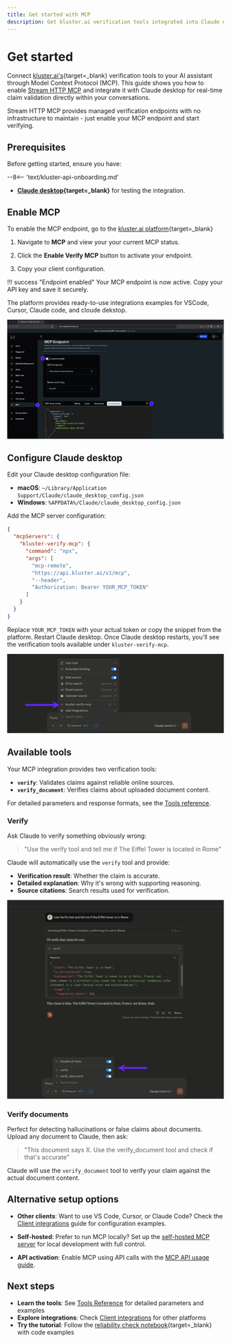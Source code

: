 ```yaml
---
title: Get started with MCP
description: Get kluster.ai verification tools integrated into Claude desktop in five minutes using Stream HTTP MCP. No setup required, just enable and connect.
---
```


# Get started

Connect [kluster.ai's](https://www.kluster.ai/){target=\_blank} verification tools to your AI assistant through Model Context Protocol (MCP). This guide shows you how to enable [Stream HTTP MCP](/get-started/mcp/stream-http/platform/) and integrate it with Claude desktop for real-time claim validation directly within your conversations.

Stream HTTP MCP provides managed verification endpoints with no infrastructure to maintain - just enable your MCP endpoint and start verifying.

## Prerequisites

Before getting started, ensure you have:

--8<-- 'text/kluster-api-onboarding.md'
- **[Claude desktop](https://claude.ai/download){target=\_blank}** for testing the integration.

## Enable MCP 

To enable the MCP endpoint, go to the [kluster.ai platform](https://platform.kluster.ai){target=\_blank}

1. Navigate to **MCP** and view your your current MCP status.


2. Click the **Enable Verify MCP** button to activate your endpoint.


3. Copy your client configuration.

!!! success "Endpoint enabled"
    Your MCP endpoint is now active. Copy your API key and save it securely.
    
The platform provides ready-to-use integrations examples for VSCode, Cursor, Claude code, and cloude dekstop.

![MCP kluster.ai platform](/images/get-started/mcp/stream-http/platform/platform-get-started.webp)

## Configure Claude desktop

Edit your Claude desktop configuration file:

- **macOS**: `~/Library/Application Support/Claude/claude_desktop_config.json`
- **Windows**: `%APPDATA%/Claude/claude_desktop_config.json`

Add the MCP server configuration:

```json
{
  "mcpServers": {
    "kluster-verify-mcp": {
      "command": "npx",
      "args": [
        "mcp-remote",
        "https://api.kluster.ai/v1/mcp",
        "--header",
        "Authorization: Bearer YOUR_MCP_TOKEN"
      ]
    }
  }
}
```

Replace `YOUR_MCP_TOKEN` with your actual token or copy the snippet from the platform.
Restart Claude desktop. Once Claude desktop restarts, you'll see the verification tools available under `kluster-verify-mcp`.

![List tools on Claude desktop](/images/get-started/mcp/self-hosted/quick-start/quick-start-1.webp)

## Available tools

Your MCP integration provides two verification tools:

- **`verify`**: Validates claims against reliable online sources.
- **`verify_document`**: Verifies claims about uploaded document content.

For detailed parameters and response formats, see the [Tools reference](/get-started/mcp/tools/).

### Verify

Ask Claude to verify something obviously wrong:

> "Use the verify tool and tell me if The Eiffel Tower is located in Rome"

Claude will automatically use the `verify` tool and provide:

- **Verification result**: Whether the claim is accurate.
- **Detailed explanation**: Why it's wrong with supporting reasoning.
- **Source citations**: Search results used for verification.

![Verify MCP tool demo](/images/get-started/mcp/self-hosted/quick-start/quick-start-2.webp)

### Verify documents

Perfect for detecting hallucinations or false claims about documents. Upload any document to Claude, then ask:

> "This document says X. Use the verify_document tool and check if that's accurate"

Claude will use the `verify_document` tool to verify your claim against the actual document content.

## Alternative setup options

- **Other clients**: Want to use VS Code, Cursor, or Claude Code? Check the [Client integrations](/get-started/mcp/integrations/) guide for configuration examples.

- **Self-hosted**: Prefer to run MCP locally? Set up the [self-hosted MCP server](/get-started/mcp/self-hosted/) for local development with full control.

- **API activation**: Enable MCP using API calls with the [MCP API usage guide](/get-started/mcp/stream-http/api/).

## Next steps

- **Learn the tools**: See [Tools Reference](/get-started/mcp/tools/) for detailed parameters and examples
- **Explore integrations**: Check [Client integrations](/get-started/mcp/integrations/) for other platforms
- **Try the tutorial**: Follow the [reliability check notebook](/tutorials/klusterai-api/reliability-check/){target=\_blank} with code examples